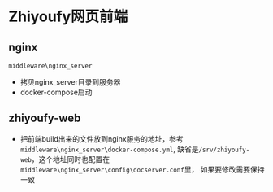 # Zhiyoufy网页前端

## nginx

`middleware\nginx_server`

- 拷贝nginx_server目录到服务器
- docker-compose启动

## zhiyoufy-web

- 把前端build出来的文件放到nginx服务的地址，参考`middleware\nginx_server\docker-compose.yml`,
缺省是`/srv/zhiyoufy-web`，这个地址同时也配置在`middleware\nginx_server\config\docserver.conf`里，
如果要修改需要保持一致

